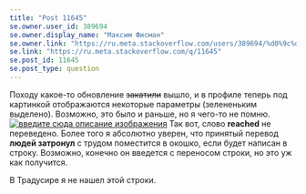 ```yaml
---
title: "Post 11645"
se.owner.user_id: 389694
se.owner.display_name: "Максим Фисман"
se.owner.link: "https://ru.meta.stackoverflow.com/users/389694/%d0%9c%d0%b0%d0%ba%d1%81%d0%b8%d0%bc-%d0%a4%d0%b8%d1%81%d0%bc%d0%b0%d0%bd"
se.link: "https://ru.meta.stackoverflow.com/q/11645"
se.post_id: 11645
se.post_type: question
---
```

<p>Походу какое-то обновление <strike>закатили</strike> вышло, и в профиле теперь под картинкой отображаются некоторые параметры (зелененьким выделено). Возможно, это было и раньше, но я чего-то не помню.
<a href="https://i.stack.imgur.com/NigXk.png" rel="nofollow noreferrer"><img src="https://i.stack.imgur.com/NigXk.png" alt="введите сюда описание изображения" /></a>
Так вот, слово <strong>reached</strong> не переведено. Более того я абсолютно уверен, что принятый перевод <strong>людей затронул</strong> с трудом поместится в окошко, если будет написан в строку. Возможно, конечно он введется с переносом строки, но это уж как получится.</p>
<p>В Традусире я не нашел этой строки.</p>
